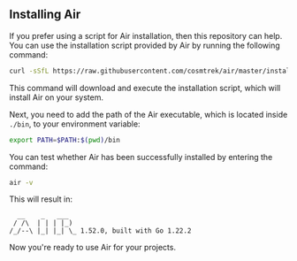 ## Installing Air

If you prefer using a script for Air installation, then this repository can help. You can use the installation script provided by Air by running the following command:

```bash
curl -sSfL https://raw.githubusercontent.com/cosmtrek/air/master/install.sh | sh -s
```

This command will download and execute the installation script, which will install Air on your system.

Next, you need to add the path of the Air executable, which is located inside `./bin`, to your environment variable:

```bash
export PATH=$PATH:$(pwd)/bin
```

You can test whether Air has been successfully installed by entering the command:

```bash
air -v
```

This will result in:

```
  __    _   ___  
 / /\  | | | |_) 
/_/--\ |_| |_| \_ 1.52.0, built with Go 1.22.2
```

Now you're ready to use Air for your projects.
